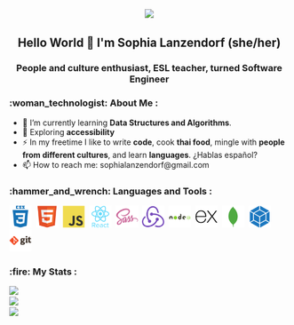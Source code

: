 <div id="header" align="center">
<img src="https://media.giphy.com/media/emGDBYPZ2mVrsS1biZ/giphy.gif" width="100"/>
<h2>Hello World 👋 I'm Sophia Lanzendorf (she/her)</h2>
<h3><strong>People and culture enthusiast, ESL teacher, turned Software Engineer</strong></h3>
</div>
<h3>:woman_technologist: About Me :</h3>
<ul>
  <li> 🌱 I’m currently learning <strong>Data Structures and Algorithms</strong>.</li>
  <li>🔭 Exploring <strong>accessibility</strong> </li>
  <li>⚡ In my freetime I like to write <strong>code</strong>, cook <strong>thai food</strong>, mingle with <strong>people from different cultures</strong>, and learn <strong>languages</strong>. ¿Hablas español?</li>
  <li> 📫 How to reach me: sophialanzendorf@gmail.com</li>
</ul>
<h3>:hammer_and_wrench: Languages and Tools : </h3>
<div>
   <img src="https://github.com/devicons/devicon/blob/master/icons/css3/css3-plain-wordmark.svg"  title="CSS3" alt="CSS" width="40" height="40"/>&nbsp;
  <img src="https://github.com/devicons/devicon/blob/master/icons/html5/html5-original.svg" title="HTML5" alt="HTML" width="40" height="40"/>&nbsp;
  <img src="https://github.com/devicons/devicon/blob/master/icons/javascript/javascript-original.svg" title="JavaScript" alt="JavaScript" width="40" height="40"/>&nbsp;
  <img src="https://github.com/devicons/devicon/blob/master/icons/react/react-original-wordmark.svg" title="React" alt="React" width="40" height="40"/>&nbsp;
   <img src="https://github.com/devicons/devicon/blob/master/icons/sass/sass-original.svg" title="sass" **alt="sass" width="40" height="40"/>&nbsp;   
  <img src="https://github.com/devicons/devicon/blob/master/icons/redux/redux-original.svg" title="Redux" alt="Redux " width="40" height="40"/>&nbsp;
  <img src="https://github.com/devicons/devicon/blob/master/icons/nodejs/nodejs-original-wordmark.svg" title="NodeJS" alt="NodeJS" width="40" height="40"/>&nbsp;
  <img src="https://github.com/devicons/devicon/blob/master/icons/express/express-original.svg" title="express" **alt="express width="40" height="40"/>&nbsp;
  <img src="https://github.com/devicons/devicon/blob/master/icons/mongodb/mongodb-plain.svg" title="mongodb" **alt="mongodb" width="40" height="40"/>&nbsp; 
  <img src="https://github.com/devicons/devicon/blob/master/icons/webpack/webpack-plain.svg" title="webpack" **alt="webpack" width="40" height="40"/>&nbsp;
  <img src="https://github.com/devicons/devicon/blob/master/icons/git/git-original-wordmark.svg" title="Git" **alt="Git" width="40" height="40"/>&nbsp;       <h3>:fire: My Stats :</h3> 
  <img src="https://github-readme-streak-stats.herokuapp.com/?user=sophlanz&theme=react"/><br/>                                           
  <img src="https://github-readme-stats.vercel.app/api?username=sophlanz&show_icons=true&theme=react" >  <br/>
   <img src="https://github-readme-stats.vercel.app/api/top-langs/?username=sophlanz&layout=compact&theme=react"/>                                                                                                  
</div>
<!--
- 🔭 I’m currently working on ...
- 
- 👯 I’m looking to collaborate on ...
- 🤔 I’m looking for help with ...
- 💬 Ask me about ...
- 📫 How to reach me: ...
- 😄 Pronouns: ...
- Fun fact: ...
-->

